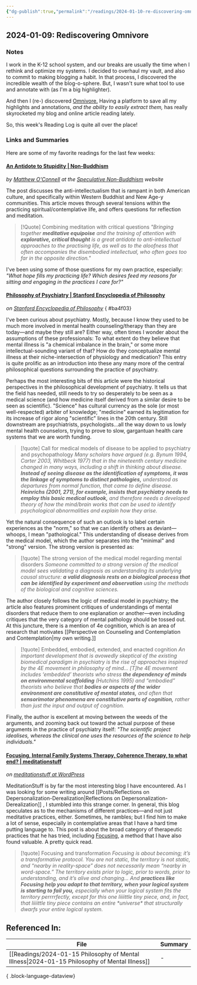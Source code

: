 ```yaml
---
{"dg-publish":true,"permalink":"/readings/2024-01-10-re-discovering-omnivore/","tags":["published","type/posts/readings"],"created":"2024-01-09T11:29:03.450-08:00","updated":"2024-01-17T08:30:58.000-08:00"}
---
```


## 2024-01-09: Rediscovering Omnivore

### Notes
I work in the K-12 school system, and our breaks are usually the time when I rethink and optimize my systems. I decided to overhaul my vault, and also to commit to making blogging a habit. In that process, I discovered the incredible wealth of the blog-o-sphere. But, I wasn't sure what tool to use and annotate with (as I'm a big highlighter).

And then I (re-) discovered [Omnivore.](https://omnivore.app/) Having a platform to save all my highlights and annotations, *and the ability to easily extract them,* has really skyrocketed my blog and online article reading lately.

So, this week's Reading Log is quite all over the place!
### Links and Summaries
Here are some of my favorite readings for the last few weeks:
#### [An Antidote to Stupidity | Non-Buddhism](https://speculativenonbuddhism.com/2023/08/16/an-antidote-to-stupidity) 
*by [Matthew O'Connell](https://imperfectbuddha.com/authors-notes/) at the [Speculative Non-Buddhism](https://speculativenonbuddhism.com/) website*

The post discusses the anti-intellectualism that is rampant in both American culture, and specifically within Western Buddhist and New Age-y communities. This article moves through several tensions within the practicing spiritual/contemplative life, and offers questions for reflection and meditation. 

> [!Quote] Combining meditation with critical questions
> *"Bringing together **meditative equipoise** and the training of attention with **explorative, critical thought** is a great antidote to anti-intellectual approaches to the practising life, as well as to the aloofness that often accompanies the disembodied intellectual, who often goes too far in the opposite direction."*

I've been using some of those questions for my own practice, especially: *"What hope fills my practicing life? Which desires feed my reasons for sitting and engaging in the practices I care for?"*

#### [Philosophy of Psychiatry | Stanford Encyclopedia of Philosophy](https://plato.stanford.edu/entries/psychiatry/)
*on [Stanford Encyclopedia of Philosophy](https://plato.stanford.edu/)* 
{ #ba4f03}


I've been curious about psychiatry. Mostly, because I know they used to be much more involved in mental health counseling/therapy than they are today—and maybe they still are? Either way, often times I wonder about the assumptions of these professionals: To what extent do they believe that mental illness is "a chemical imbalance in the brain," or some more intellectual-sounding variant of that? How do they conceptualize mental illness at their niche-intersection of physiology and medication? This entry is quite prolific as an introduction into these any many more of the central philosophical questions surrounding the practice of psychiatry.

Perhaps the most interesting bits of this article were the historical perspectives in the philosophical development of psychiatry. It tells us that the field has needed, still needs to try so desperately to be seen as a medical science (and how medicine itself derived from a similar desire to be seen as scientific). "Science" has cultural currency as the sole (or most well-respected) arbiter of knowledge; "medicine" earned its legitimation for its increase of rigor along "scientific" lines in the 20th century. Still downstream are psychiatrists, psychologists...all the way down to us lowly mental health counselors, trying to prove to slow, gargantuan health care systems that we are worth funding. 

> [!quote] Call for medical models of disease to be applied to psychiatry and psychopathology
> *Many scholars have argued (e.g. Bynum 1994, Carter 2003, Whitbeck 1977) that in the nineteenth century medicine changed in many ways, including a shift in thinking about disease. **Instead of seeing disease as the identification of symptoms, it was the linkage of symptoms to distinct pathologies,** understood as departures from normal function, that came to define disease. **Heinrichs (2001, 271), for example, insists that psychiatry needs to employ this basic medical outlook,** and therefore needs a developed theory of how the mind/brain works that can be used to identify psychological abnormalities and explain how they arise.*

Yet the natural consequence of such an outlook is to label certain experiences as the "norm," so that we can identify others as deviant—whoops, I mean "pathological." This understanding of disease derives from the medical model, which the author separates into the "minimal" and "strong" version. The strong version is presented as:

> [!quote] The strong version of the medical model regarding mental disorders
> *Someone committed to a strong version of the medical model sees validating a diagnosis as understanding its underlying causal structure: **a valid diagnosis rests on a biological process that can be identified by experiment and observation** using the methods of the biological and cognitive sciences.* 

The author closely follows the logic of medical model in psychiatry; the article also features prominent critiques of understandings of mental disorders that reduce them to one explanation or another—even including critiques that the very category of mental pathology should be tossed out. At this juncture, there is a mention of 4e cognition, which is an area of research that motivates [[Perspective on Counseling and Contemplation and Contemplation\|my own writing.]] 

> [!quote] Embedded, embodied, extended, and enacted cognition
> *An important development that is avowedly skeptical of the existing biomedical paradigm in psychiatry is the rise of approaches inspired by the 4E movement in philosophy of mind... [T]he 4E movement includes ‘embedded’ theorists who stress **the dependency of minds on environmental scaffolding** (Hutchins 1995) and “embodied” theorists who believe that **bodies or aspects of the wider environment are constitutive of mental states,** and often that **sensorimotor phenomena are constitutive parts of cognition,** rather than just the input and output of cognition.*

Finally, the author is excellent at moving between the weeds of the arguments, and zooming back out toward the actual purpose of these arguments in the practice of psychiatry itself: *"The scientific project idealises, whereas the clinical one uses the resources of the science to help individuals."* 

#### [Focusing, Internal Family Systems Therapy, Coherence Therapy, to what end? | meditationstuff](https://meditationstuff.wordpress.com/2014/10/29/focusing-internal-family-systems-therapy-coherence-therapy-to-what-end/)
*on [meditationstuff at WordPress](https://meditationstuff.wordpress.com/)* 

MeditationStuff is by far the most interesting blog I have encountered. As I was looking for some writing around [[Posts/Reflections on Depersonalization-Derealization\|Reflections on Depersonalization-Derealization]] , I stumbled into this strange corner. In general, this blog speculates as to the mechanisms of different practices—and not just meditative practices, either. Sometimes, he rambles; but I find him to make a lot of sense, especially in contemplative areas that I have a hard time putting language to. This post is about the broad category of therapeutic practices that he has tried, including [Focusing](https://focusing.org/sixsteps), a method that I have also found valuable. A pretty quick read.

> [!quote] Focusing and transformation
> *Focusing is about becoming; it’s a transformative protocol. You are not static, the territory is not static, and “nearby in reality-space” does not necessarily mean “nearby in word-space.” The territory exists prior to logic, prior to words, prior to understanding, and it’s alive and changing... And **practices like Focusing help you adapt to that territory, when your logical system is starting to fail you,** especially when your logical system fits the territory perrrrfectly, except for this one liiiittle tiny piece, and, in fact, that liiiittle tiny piece contains an entire \*universe\* that structurally dwarfs your entire logical system.*

## Referenced In:
| File                                                                                             | Summary |
| ------------------------------------------------------------------------------------------------ | ------- |
| [[Readings/2024-01-15 Philosophy of Mental Illness\|2024-01-15 Philosophy of Mental Illness]] | \-      |

{ .block-language-dataview}
